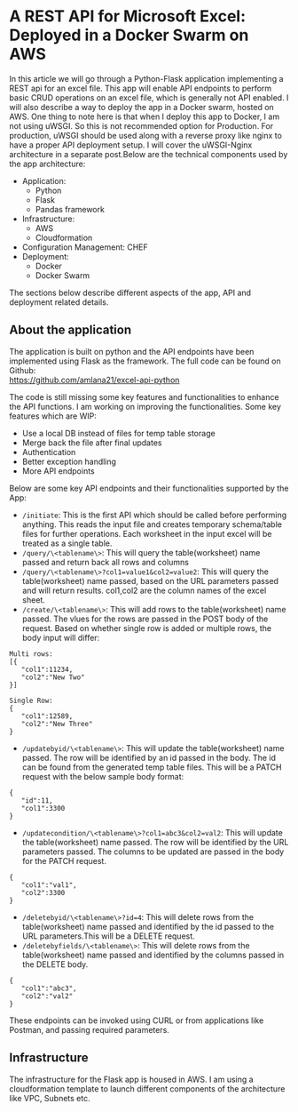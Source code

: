# A REST API for Microsoft Excel: Deployed in a Docker Swarm on AWS  

In this article we will go through a Python-Flask application implementing a REST api for an excel file. This app will enable API endpoints to perform basic CRUD operations on an excel file, which is generally not API enabled. I will  also describe a way to deploy the app in a Docker swarm, hosted on AWS. One thing to note here is that when I deploy this app to Docker, I am not using uWSGI. So this is not recommended option for Production. For production, uWSGI should be used along with a reverse proxy like nginx to have a proper API deployment setup. I will cover the uWSGI-Nginx architecture in a separate post.Below are the technical components used by the app architecture:  
 - Application:  
    - Python
    - Flask
    - Pandas framework  
 - Infrastructure:  
    - AWS  
    - Cloudformation  
 - Configuration Management: CHEF  
 - Deployment:  
    - Docker  
    - Docker Swarm   

The sections below describe different aspects of the app, API and deployment related details.

## About the application  
The application is built on python and the API endpoints have been implemented using Flask as the framework. The full code can be found on Github:  
https://github.com/amlana21/excel-api-python  

The code is still missing some key features and functionalities to enhance the API functions. I am working on improving the functionalities. Some key features which are WIP:  
 - Use a local DB instead of files for temp table storage  
 - Merge back the file after final updates
 - Authentication  
 - Better exception handling
 - More API endpoints  

Below are some key API endpoints and their functionalities supported by the App:  
 - ```/initiate```: This is the first API which should be called before performing anything. This reads the input file and creates temporary schema/table files for further operations. Each worksheet in the input excel will be treated as a single table.  
 - ```/query/\<tablename\>```: This will query the table(worksheet) name passed and return back all rows and columns  
 - ```/query/\<tablename\>?col1=value1&col2=value2```: This will query the table(worksheet) name passed, based on the URL parameters passed and will return results. col1,col2 are the column names of the excel sheet.  
 - ```/create/\<tablename\>```: This will add rows to the table(worksheet) name passed. The vlues for the rows are passed in the POST body of the request. Based on whether single row is added or multiple rows, the body input will differ:  
 ```
 Multi rows: 
 [{
	"col1":11234,
	"col2":"New Two"
}]

Single Row:
{
	"col1":12589,
	"col2":"New Three"
}  
```
 - ```/updatebyid/\<tablename\>```: This will update the table(worksheet) name passed. The row will be identified by an id passed in the body. The id can be found from the generated temp table files. This will be a PATCH request with the below sample body format:  

 ``` 
 {
	"id":11,
	"col1":3300
}
```  
 - ```/updatecondition/\<tablename\>?col1=abc3&col2=val2```: This will update the table(worksheet) name passed. The row will be identified by the URL parameters passed. The columns to be updated are passed in the body for the PATCH request.  
 ``` 
 {
	"col1":"val1",
	"col2":3300
}
```  
 - ```/deletebyid/\<tablename\>?id=4```: This will delete rows from the table(worksheet) name passed and identified by the id passed to the URL parameters.This will be a DELETE request.  
 - ```/deletebyfields/\<tablename\>```: This will delete rows from the table(worksheet) name passed and identified by the columns passed in the DELETE body.  
 ``` 
 {
	"col1":"abc3",
	"col2":"val2"
}
```  

These endpoints can be invoked using CURL or from applications like Postman, and passing required parameters. 

## Infrastructure  
The infrastructure for the Flask app is housed in AWS. I am using a cloudformation template to launch different components of the architecture like VPC, Subnets etc. 